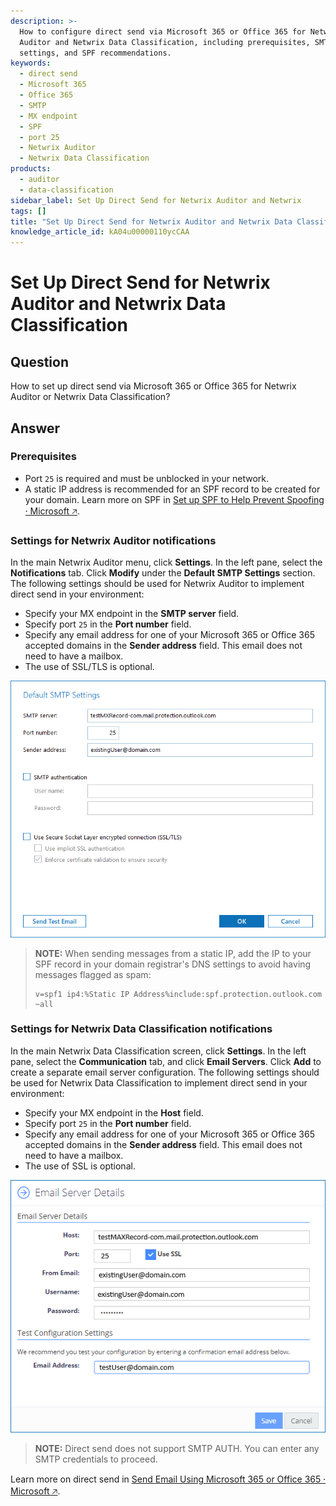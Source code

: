 ```yaml
---
description: >-
  How to configure direct send via Microsoft 365 or Office 365 for Netwrix
  Auditor and Netwrix Data Classification, including prerequisites, SMTP
  settings, and SPF recommendations.
keywords:
  - direct send
  - Microsoft 365
  - Office 365
  - SMTP
  - MX endpoint
  - SPF
  - port 25
  - Netwrix Auditor
  - Netwrix Data Classification
products:
  - auditor
  - data-classification
sidebar_label: Set Up Direct Send for Netwrix Auditor and Netwrix
tags: []
title: "Set Up Direct Send for Netwrix Auditor and Netwrix Data Classification"
knowledge_article_id: kA04u00000110ycCAA
---
```


# Set Up Direct Send for Netwrix Auditor and Netwrix Data Classification

## Question

How to set up direct send via Microsoft 365 or Office 365 for Netwrix Auditor or Netwrix Data Classification?

## Answer

### Prerequisites

- Port `25` is required and must be unblocked in your network.
- A static IP address is recommended for an SPF record to be created for your domain. Learn more on SPF in [Set up SPF to Help Prevent Spoofing ⸱ Microsoft &#129125;](https://learn.microsoft.com/en-us/microsoft-365/security/office-365-security/email-authentication-spf-configure?view=o365-worldwide).

### Settings for Netwrix Auditor notifications

In the main Netwrix Auditor menu, click **Settings**. In the left pane, select the **Notifications** tab. Click **Modify** under the **Default SMTP Settings** section. The following settings should be used for Netwrix Auditor to implement direct send in your environment:

- Specify your MX endpoint in the **SMTP server** field.
- Specify port `25` in the **Port number** field.
- Specify any email address for one of your Microsoft 365 or Office 365 accepted domains in the **Sender address** field. This email does not need to have a mailbox.
- The use of SSL/TLS is optional.

![Netwrix Auditor SMTP settings](images/ka04u00000116zv_0EM4u000008Ll2v.png)

> **NOTE:** When sending messages from a static IP, add the IP to your SPF record in your domain registrar's DNS settings to avoid having messages flagged as spam:
>
> ```text
> v=spf1 ip4:%Static IP Address%include:spf.protection.outlook.com ~all
> ```

### Settings for Netwrix Data Classification notifications

In the main Netwrix Data Classification screen, click **Settings**. In the left pane, select the **Communication** tab, and click **Email Servers**. Click **Add** to create a separate email server configuration. The following settings should be used for Netwrix Data Classification to implement direct send in your environment:

- Specify your MX endpoint in the **Host** field.
- Specify port `25` in the **Port number** field.
- Specify any email address for one of your Microsoft 365 or Office 365 accepted domains in the **Sender address** field. This email does not need to have a mailbox.
- The use of SSL is optional.

![Netwrix Data Classification Email Server settings](images/ka04u00000116zv_0EM4u000008LlzE.png)

> **NOTE:** Direct send does not support SMTP AUTH. You can enter any SMTP credentials to proceed.

Learn more on direct send in [Send Email Using Microsoft 365 or Office 365 ⸱ Microsoft &#129125;](https://learn.microsoft.com/en-us/Exchange/mail-flow-best-practices/how-to-set-up-a-multifunction-device-or-application-to-send-email-using-microsoft-365-or-office-365?redirectSourcePath=%252fen-gb%252farticle%252fhow-to-set-up-a-multifunction-device-or-application-to-send-email-using-office-365-69f58e99-c550-4274-ad18-c805d654b4c4#option-2-send-mail-directly-from-your-printer-or-application-to-microsoft-365-or-office-365-direct-send).
